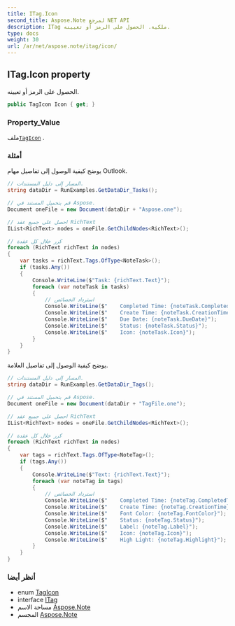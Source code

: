 ```yaml
---
title: ITag.Icon
second_title: Aspose.Note لمرجع NET API
description: ITag ملكية. الحصول على الرمز أو تعيينه.
type: docs
weight: 30
url: /ar/net/aspose.note/itag/icon/
---
```

## ITag.Icon property

الحصول على الرمز أو تعيينه.

```csharp
public TagIcon Icon { get; }
```

### Property_Value

ملف[`TagIcon`](../../tagicon/) .

### أمثلة

يوضح كيفية الوصول إلى تفاصيل مهام Outlook.

```csharp
// المسار إلى دليل المستندات.
string dataDir = RunExamples.GetDataDir_Tasks();

// قم بتحميل المستند في Aspose.
Document oneFile = new Document(dataDir + "Aspose.one");

// احصل على جميع عقد RichText
IList<RichText> nodes = oneFile.GetChildNodes<RichText>();

// كرر خلال كل عقدة
foreach (RichText richText in nodes)
{
    var tasks = richText.Tags.OfType<NoteTask>();
    if (tasks.Any())
    {
        Console.WriteLine($"Task: {richText.Text}");
        foreach (var noteTask in tasks)
        {
            // استرداد الخصائص
            Console.WriteLine($"    Completed Time: {noteTask.CompletedTime}");
            Console.WriteLine($"    Create Time: {noteTask.CreationTime}");
            Console.WriteLine($"    Due Date: {noteTask.DueDate}");
            Console.WriteLine($"    Status: {noteTask.Status}");
            Console.WriteLine($"    Icon: {noteTask.Icon}");
        }
    }
}
```

يوضح كيفية الوصول إلى تفاصيل العلامة.

```csharp
// المسار إلى دليل المستندات.
string dataDir = RunExamples.GetDataDir_Tags();

// قم بتحميل المستند في Aspose.
Document oneFile = new Document(dataDir + "TagFile.one");

// احصل على جميع عقد RichText
IList<RichText> nodes = oneFile.GetChildNodes<RichText>();

// كرر خلال كل عقدة
foreach (RichText richText in nodes)
{
    var tags = richText.Tags.OfType<NoteTag>();
    if (tags.Any())
    {
        Console.WriteLine($"Text: {richText.Text}");
        foreach (var noteTag in tags)
        {
            // استرداد الخصائص
            Console.WriteLine($"    Completed Time: {noteTag.CompletedTime}");
            Console.WriteLine($"    Create Time: {noteTag.CreationTime}");
            Console.WriteLine($"    Font Color: {noteTag.FontColor}");
            Console.WriteLine($"    Status: {noteTag.Status}");
            Console.WriteLine($"    Label: {noteTag.Label}");
            Console.WriteLine($"    Icon: {noteTag.Icon}");
            Console.WriteLine($"    High Light: {noteTag.Highlight}");
        }
    }
}
```

### أنظر أيضا

* enum [TagIcon](../../tagicon/)
* interface [ITag](../)
* مساحة الاسم [Aspose.Note](../../itag/)
* المجسم [Aspose.Note](../../../)


